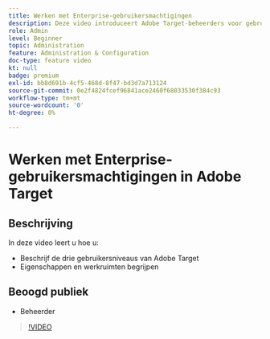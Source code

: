```yaml
---
title: Werken met Enterprise-gebruikersmachtigingen
description: Deze video introduceert Adobe Target-beheerders voor gebruikersmachtigingen, eigenschappen en werkruimten. Bekijk deze video voor meer informatie over de verschillende gebruikersniveaus en over het gebruik van eigenschappen en werkruimten om de gebruikerstoegang te beheren.
role: Admin
level: Beginner
topic: Administration
feature: Administration & Configuration
doc-type: feature video
kt: null
badge: premium
exl-id: bb8d691b-4cf5-468d-8f47-bd3d7a713124
source-git-commit: 0e2f4824fcef96841ace2460f68033530f384c93
workflow-type: tm+mt
source-wordcount: '0'
ht-degree: 0%

---
```


# Werken met Enterprise-gebruikersmachtigingen in Adobe Target

## Beschrijving

In deze video leert u hoe u:

* Beschrijf de drie gebruikersniveaus van Adobe Target
* Eigenschappen en werkruimten begrijpen

## Beoogd publiek

* Beheerder

>[!VIDEO](https://video.tv.adobe.com/v/19042/?quality=12)

